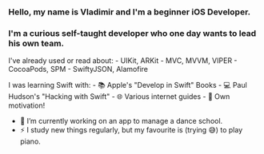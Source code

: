 ### Hello, my name is Vladimir and I'm a beginner iOS Developer.

### I'm a curious self-taught developer who one day wants to lead his own team.

  I've already used or read about:
    - UIKit, ARKit
    - MVC, MVVM, VIPER
    - CocoaPods, SPM
    - SwiftyJSON, Alamofire

  I was learning Swift with:
    - 📚 Apple's "Develop in Swift" Books
    - 💻 Paul Hudson's "Hacking with Swift"
    - 🌐 Various internet guides
    - 🐂 Own motivation!

- 🔭 I’m currently working on an app to manage a dance school.
- ⚡ I study new things regularly, but my favourite is (trying 😅) to play piano.

